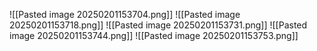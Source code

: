 ![[Pasted image 20250201153704.png]]
![[Pasted image 20250201153718.png]]
![[Pasted image 20250201153731.png]]
![[Pasted image 20250201153744.png]]
![[Pasted image 20250201153753.png]]